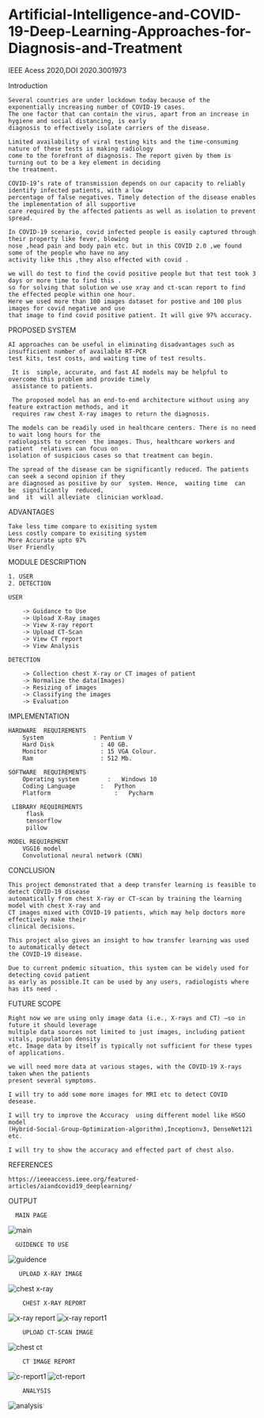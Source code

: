 # Artificial-Intelligence-and-COVID-19-Deep-Learning-Approaches-for-Diagnosis-and-Treatment
IEEE Acess 2020,DOI 2020.3001973

Introduction

    Several countries are under lockdown today because of the exponentially increasing number of COVID-19 cases.
    The one factor that can contain the virus, apart from an increase in hygiene and social distancing, is early
    diagnosis to effectively isolate carriers of the disease.

    Limited availability of viral testing kits and the time-consuming nature of these tests is making radiology
    come to the forefront of diagnosis. The report given by them is turning out to be a key element in deciding
    the treatment. 
    
    COVID-19’s rate of transmission depends on our capacity to reliably identify infected patients, with a low
    percentage of false negatives. Timely detection of the disease enables the implementation of all supportive
    care required by the affected patients as well as isolation to prevent spread.

    In COVID-19 scenario, covid infected people is easily captured through their property like fever, blowing
    nose ,head pain and body pain etc. but in this COVID 2.0 ,we found some of the people who have no any
    activity like this ,they also effected with covid . 
    
    we will do test to find the covid positive people but that test took 3 days or more time to find this .
    so for solving that solution we use xray and ct-scan report to find the effected people within one hour.
    Here we used more than 100 images dataset for postive and 100 plus images for covid negative and use 
    that image to find covid positive patient. It will give 97% accuracy.
    
 PROPOSED  SYSTEM

    AI approaches can be useful in eliminating disadvantages such as insufficient number of available RT-PCR
    test kits, test costs, and waiting time of test results.
    
     It is  simple, accurate, and fast AI models may be helpful to overcome this problem and provide timely
     assistance to patients. 
     
     The proposed model has an end-to-end architecture without using any feature extraction methods, and it
     requires raw chest X-ray images to return the diagnosis. 
     
    The models can be readily used in healthcare centers. There is no need to wait long hours for the
    radiologists to screen  the images. Thus, healthcare workers and patient  relatives can focus on
    isolation of suspicious cases so that treatment can begin.
    
    The spread of the disease can be significantly reduced. The patients can seek a second opinion if they
    are diagnosed as positive by our  system. Hence,  waiting time  can  be  significantly  reduced,
    and  it  will alleviate  clinician workload.
    
ADVANTAGES

    Take less time compare to exisiting system
    Less costly compare to exisiting system
    More Accurate upto 97% 
    User Friendly
    
MODULE DESCRIPTION

    1. USER
    2. DETECTION

    USER
      
        -> Guidance to Use
        -> Upload X-Ray images
        -> View X-ray report
        -> Upload CT-Scan
        -> View CT report
        -> View Analysis
    
    DETECTION

        -> Collection chest X-ray or CT images of patient
        -> Normalize the data(Images)
        -> Resizing of images
        -> Classifying the images
        -> Evaluation
    
IMPLEMENTATION

    HARDWARE  REQUIREMENTS 
        System	            : Pentium V 
        Hard Disk        	  : 40 GB.
        Monitor		          : 15 VGA Colour.
        Ram		              : 512 Mb.

    SOFTWARE  REQUIREMENTS
        Operating system 		: 	Windows 10
        Coding Language		  :	  Python
        Platform			      :	  Pycharm
        
     LIBRARY REQUIREMENTS
         flask
         tensorflow
         pillow

    MODEL REQUIREMENT
        VGG16 model
        Convolutional neural network (CNN)
        
CONCLUSION

    This project demonstrated that a deep transfer learning is feasible to detect COVID-19 disease
    automatically from chest X-ray or CT-scan by training the learning model with chest X-ray and
    CT images mixed with COVID-19 patients, which may help doctors more effectively make their
    clinical decisions.
    
    This project also gives an insight to how transfer learning was used to automatically detect
    the COVID-19 disease. 
    
    Due to current pndemic situation, this system can be widely used for detecting covid patient
    as early as possible.It can be used by any users, radiologists where has its need .
    
FUTURE SCOPE

    Right now we are using only image data (i.e., X-rays and CT) —so in future it should leverage
    multiple data sources not limited to just images, including patient vitals, population density
    etc. Image data by itself is typically not sufficient for these types of applications.

    we will need more data at various stages, with the COVID-19 X-rays taken when the patients
    present several symptoms.

    I will try to add some more images for MRI etc to detect COVID desease.

    I will try to improve the Accuracy  using different model like HSGO model
    (Hybrid-Social-Group-Optimization-algorithm),Inceptionv3, DenseNet121 etc.

    I will try to show the accuracy and effected part of chest also.
    
REFERENCES

    https://ieeeaccess.ieee.org/featured-articles/aiandcovid19_deeplearning/
    
OUTPUT

      MAIN PAGE
 ![main](https://user-images.githubusercontent.com/53348962/118993566-3f6f5200-b9a3-11eb-8ec2-5a2f51bf2819.png)
 
      GUIDENCE TO USE
 ![guidence](https://user-images.githubusercontent.com/53348962/118993667-5615a900-b9a3-11eb-84f2-8b8e183e5011.png)
 
       UPLOAD X-RAY IMAGE
 ![chest x-ray](https://user-images.githubusercontent.com/53348962/118993643-50b85e80-b9a3-11eb-8b4c-916649cfceb4.png)
 
        CHEST X-RAY REPORT
 ![x-ray report](https://user-images.githubusercontent.com/53348962/118993669-56ae3f80-b9a3-11eb-95a1-49a5bb01eae9.png)
![x-ray report1](https://user-images.githubusercontent.com/53348962/118993677-57df6c80-b9a3-11eb-930c-5ef79245be9f.png)

        UPLOAD CT-SCAN IMAGE
![chest ct](https://user-images.githubusercontent.com/53348962/118994364-e358fd80-b9a3-11eb-94a3-f31f2a1f25b7.png)

        CT IMAGE REPORT
![c-report1](https://user-images.githubusercontent.com/53348962/118994375-e5bb5780-b9a3-11eb-9c32-3431aeda0656.png)
![ct-report](https://user-images.githubusercontent.com/53348962/118994383-e8b64800-b9a3-11eb-9687-3770d70bbfcd.png)

        ANALYSIS
![analysis](https://user-images.githubusercontent.com/53348962/118994351-e18f3a00-b9a3-11eb-881e-88b2df3ff77b.png)
    




     






